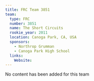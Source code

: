 ```yaml
---
title: FRC Team 3851
team:
  type: FRC
  number: 3851
  name: The Short Circuits
  rookie_year: 2011
  location: Canoga Park, CA, USA
  sponsors:
    - Northrop Grumman
    - Canoga Park High School
  links:
    Website: 
---
```

No content has been added for this team